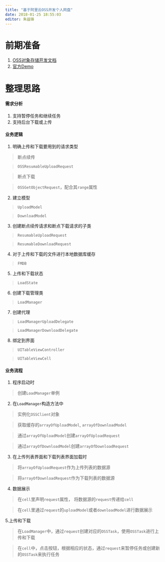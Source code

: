 ```yaml
---
title: "基于阿里云OSS开发个人网盘"
date: 2018-01-25 18:55:03
editor: 朱益锋
---
```

# 前期准备
1. [OSS对象存储开发文档](https://help.aliyun.com/document_detail/31817.html?spm=5176.doc32055.6.539.FrDX0V)
2. [官方Demo](https://github.com/aliyun/alicloud-ios-demo?spm=5176.doc32055.2.4.uW81IT)

# 整理思路
#### 需求分析
1. 支持暂停任务和继续任务
2. 支持后台下载或上传

#### 业务逻辑
1. 明确上传和下载要用到的请求类型

> 断点续传

> `OSSResumableUploadRequest`

>断点下载

>`OSSGetObjectRequest`，配合其`range`属性

2. 建立模型

>`UploadModel`

>`DownloadModel`

3. 创建断点续传请求和断点下载请求的子类

>`ResumableUploadRequest`

>`ResumableDownloadRequest`

4. 对于上传和下载的文件进行本地数据库缓存

>`FMDB`

5. 上传和下载状态

>`LoadState`

6. 创建下载管理类

>`LoadManager`

7. 创建代理

>`LoadManagerUploadDelegate`

>`LoadManagerDownloadDelegate`

8. 绑定到界面

>`UITableViewController`

>`UITableViewCell`

#### 业务流程

1. 程序启动时

>创建`LoadManager`单例

2. 在`LoadManager`构造方法中

>实例化`OSSClient`对象

>获取缓存的`arrayOfUploadModel`, `arrayOfDownloadModel`

>通过`arrayOfUploadModel`创建`arrayOfUploadRequest`

>通过`arrayOfDownloadModel`创建`arrayOfDownloadRequest`

3. 在上传列表界面和下载列表界面加载时

>将`arrayOfUploadRequest`作为上传列表的数据源

>将`arrayOfDownloadRequest`作为下载列表的数据源

4. 数据展示

>在`cell`里声明`request`属性， 将数据源的`request`传递给`cell`

>在`cell`里通过`request`的`uploadModel`或者`downloadModel`进行数据展示

5.上传和下载

>在`LoadManager`中，通过`request`创建对应的`OSSTask`，使用`OSSTask`进行上传和下载

>在`cell`中，点击按钮，根据相应的状态，通过`request`来暂停任务或创建新的`OSSTask`来执行任务